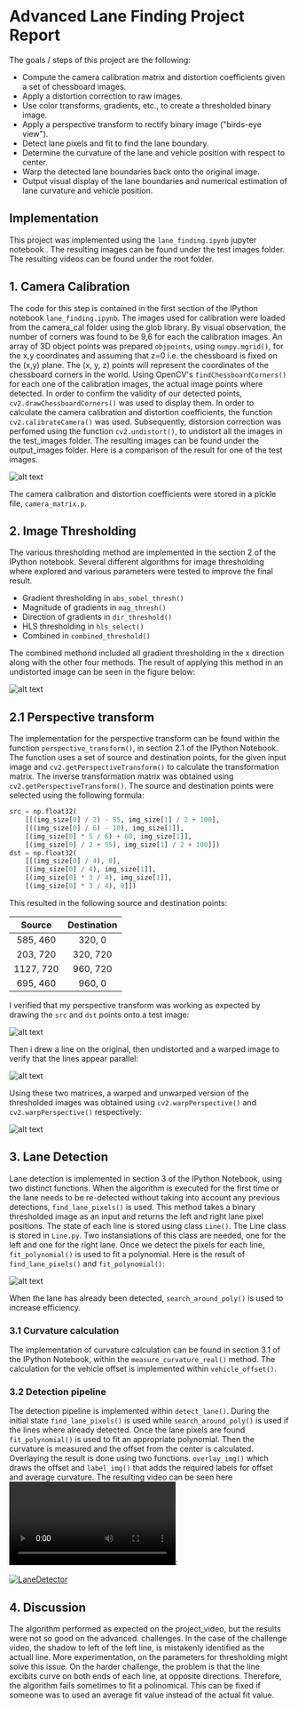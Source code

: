 # **Advanced Lane Finding Project Report**

The goals / steps of this project are the following:

* Compute the camera calibration matrix and distortion coefficients given a set of chessboard images.
* Apply a distortion correction to raw images.
* Use color transforms, gradients, etc., to create a thresholded binary image.
* Apply a perspective transform to rectify binary image ("birds-eye view").
* Detect lane pixels and fit to find the lane boundary.
* Determine the curvature of the lane and vehicle position with respect to center.
* Warp the detected lane boundaries back onto the original image.
* Output visual display of the lane boundaries and numerical estimation of lane curvature and vehicle position.

[//]: # (Image References)

[image1]: ./output_images/original_undistored.jpg "Original and Undistorted Images"
[image2]: ./output_images/original_undistored_thresholded.jpg "Undistored Thresholded Image"
[image3]: ./output_images/undistored_perpsective_points.jpg "Source & Destination points for perspective tranform"
[image4]: ./output_images/lines_orig_udist.jpg "Source and Destination point verification"
[image5]: ./output_images/warped_unwarped.jpg "Warp & Unwarped Images"
[image6]: ./output_images/lanes_detection.jpg "Lane detections"
[video1]: ./output_video.mp4 "Video"

## Implementation

This project was implemented using the `lane_finding.ipynb` jupyter notebook . The resulting images can be found under the test images folder. The resulting videos can be found under the root folder.

## 1. Camera Calibration

The code for this step is contained in the first section of the IPython notebook `lane_finding.ipynb`. The images used for calibration were loaded from the camera_cal folder using the glob library. By visual observation, the number of corners was found to be 9,6 for each the calibration images. An array of 3D object points was prepared `objpoints`, using `numpy.mgrid()`, for the x,y coordinates and assuming that z=0 i.e. the chessboard is fixed on the (x,y) plane. The (x, y, z) points will represent the coordinates of the chessboard corners in the world. Using OpenCV's `findChessboardCorners()` for each one of the calibration images, the actual image points where detected. In order to confirm the validity of our detected points, `cv2.drawChessboardCorners()` was used to display them.
In order to calculate the camera calibration and distortion coefficients, the function `cv2.calibrateCamera()` was used. Subsequently, distorsion correction was perfomed using the function `cv2.undistort()`, to undistort all the images in the test_images folder. The resulting images can be found under the output_images folder.  Here is a comparison of the result for one of the test images.

![alt text][image1]

The camera calibration and distortion coefficients were stored in a pickle file, `camera_matrix.p`.

## 2. Image Thresholding

The various thresholding method are implemented in the section 2 of the IPython notebook. Several different algorithms for image thresholding where explored and various parameters were tested to improve the final result.

* Gradient thresholding in `abs_sobel_thresh()`
* Magnitude of gradients in `mag_thresh()`
* Direction of gradients in `dir_threshold()`
* HLS thresholding in `hls_select()`
* Combined in `combined_threshold()`

The combined methond included all gradient thresholding in the x direction along with the other four methods. The result of applying this method in an undistorted image can be seen in the figure below:

![alt text][image2]

## 2.1 Perspective transform

The implementation for the perspective transform can be found within the function `perspective_transform()`, in section 2.1 of the IPython Notebook. The function uses a set of source and destination points, for the given input image and `cv2.getPerspectiveTransform()` to calculate the transformation matrix. The inverse transformation matrix was obtained using `cv2.getPerspectiveTransform()`. The source and destination points were selected using the following formula:

```python
src = np.float32(
    [[(img_size[0] / 2) - 55, img_size[1] / 2 + 100],
    [((img_size[0] / 6) - 10), img_size[1]],
    [(img_size[0] * 5 / 6) + 60, img_size[1]],
    [(img_size[0] / 2 + 55), img_size[1] / 2 + 100]])
dst = np.float32(
    [[(img_size[0] / 4), 0],
    [(img_size[0] / 4), img_size[1]],
    [(img_size[0] * 3 / 4), img_size[1]],
    [(img_size[0] * 3 / 4), 0]])
```

This resulted in the following source and destination points:

| Source        | Destination   |
|:-------------:|:-------------:|
| 585, 460      | 320, 0        |
| 203, 720      | 320, 720      |
| 1127, 720     | 960, 720      |
| 695, 460      | 960, 0        |

I verified that my perspective transform was working as expected by drawing the `src` and `dst` points onto a test image:

![alt text][image3]

Then i drew a line on the original, then undistorted and a warped image to verify that the lines appear parallel:

![alt text][image4]

Using these two matrices, a warped and unwarped version of the thresholded images was obtained using `cv2.warpPerspective()` and `cv2.warpPerspective()` respectively:

![alt text][image5]

## 3. Lane Detection

Lane detection is implemented in section 3 of the IPython Notebook, using two distinct functions. When the algorithm is executed for the first time or the lane needs to be re-detected without taking into account any previous detections, `find_lane_pixels()` is used. This method takes a binary thresholded image as an input and returns the left and right lane pixel positions. The state of each line is stored using class `Line()`. The Line class is stored in `Line.py`. Two instansiations of this class are needed, one for the left and one for the right lane. Once we detect the pixels for each line, `fit_polynomial()` is used to fit a polynomial. Here is the result of `find_lane_pixels()` and `fit_polynomial()`:

![alt text][image6]

When the lane has already been detected, `search_around_poly()` is used to increase efficiency.

### 3.1 Curvature calculation

The implementation of curvature calculation  can be found in section 3.1 of the IPython Notebook, within the `measure_curvature_real()` method. The calculation for the vehicle offset is implemented within `vehicle_offset()`.

### 3.2 Detection pipeline

The detection pipeline is implemented within `detect_lane()`. During the initial state `find_lane_pixels()` is used while `search_around_poly()` is used if the lines where already detected. Once the lane pixels are found `fit_polynomial()` is used to fit an appropriate polynomial. Then the curvature is measured and the offset from the center is calculated.
Overlaying the result is done using two functions. `overlay_img()` which draws the offset and `label_img()` that adds the required labels for offset and average curvature. The resulting video can be seen here ![here][video1]:

[![LaneDetector](https://i.ytimg.com/vi/hK7WGtM3uw0/3.jpg)](https://www.youtube.com/embed/hK7WGtM3uw0)

## 4. Discussion

The algorithm performed as expected on the project_video, but the results were not so good on the advanced. challenges. In the case of the challenge video, the shadow to left of the left line, is mistakenly identified as the actuall line. More experimentation, on the parameters for thresholding might solve this issue. On the harder challenge, the problem is that the line excibits curve on both ends of each line, at opposite directions. Therefore, the algorithm fails sometimes to fit a polinomical. This can be fixed if someone was to used an average fit value instead of the actual fit value.
